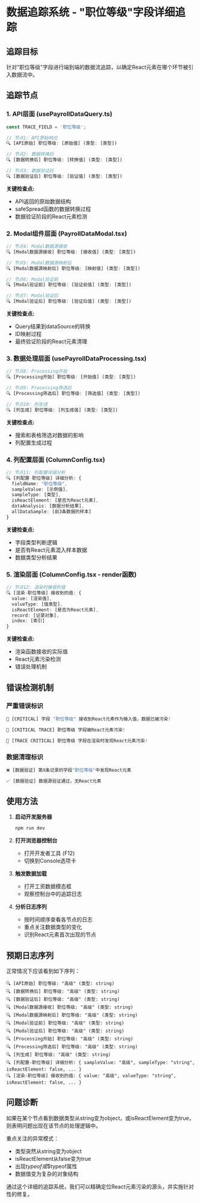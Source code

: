 # 数据追踪系统 - "职位等级"字段详细追踪

## 追踪目标

针对"职位等级"字段进行端到端的数据流追踪，以确定React元素在哪个环节被引入数据流中。

## 追踪节点

### 1. API层面 (usePayrollDataQuery.ts)

```typescript
const TRACE_FIELD = '职位等级';

// 节点1: API原始响应
🔍 [API原始] 职位等级: [原始值] (类型: [类型])

// 节点2: 数据转换后
🔍 [数据转换后] 职位等级: [转换值] (类型: [类型])

// 节点3: 数据验证后  
🔍 [数据验证后] 职位等级: [验证值] (类型: [类型])
```

**关键检查点:**
- API返回的原始数据结构
- safeSpread函数的数据转换过程
- 数据验证阶段的React元素检测

### 2. Modal组件层面 (PayrollDataModal.tsx)

```typescript
// 节点4: Modal数据源接收
🔍 [Modal数据源接收] 职位等级: [接收值] (类型: [类型])

// 节点5: Modal数据源映射后
🔍 [Modal数据源映射后] 职位等级: [映射值] (类型: [类型])

// 节点6: Modal验证前
🔍 [Modal验证前] 职位等级: [验证前值] (类型: [类型])

// 节点7: Modal验证后
🔍 [Modal验证后] 职位等级: [验证后值] (类型: [类型])
```

**关键检查点:**
- Query结果到dataSource的转换
- ID映射过程
- 最终验证阶段的React元素清理

### 3. 数据处理层面 (usePayrollDataProcessing.tsx)

```typescript
// 节点8: Processing开始
🔍 [Processing开始] 职位等级: [开始值] (类型: [类型])

// 节点9: Processing筛选后
🔍 [Processing筛选后] 职位等级: [筛选值] (类型: [类型])

// 节点10: 列生成
🔍 [列生成] 职位等级: [列生成值] (类型: [类型])
```

**关键检查点:**
- 搜索和表格筛选对数据的影响
- 列配置生成过程

### 4. 列配置层面 (ColumnConfig.tsx)

```typescript
// 节点11: 列配置详细分析
🔍 [列配置-职位等级] 详细分析: {
  fieldName: "职位等级",
  sampleValue: [示例值],
  sampleType: [类型],
  isReactElement: [是否为React元素],
  dataAnalysis: [数据分析结果],
  allDataSample: [前3条数据的样本]
}
```

**关键检查点:**
- 字段类型判断逻辑
- 是否有React元素混入样本数据
- 数据类型分析结果

### 5. 渲染层面 (ColumnConfig.tsx - render函数)

```typescript
// 节点12: 渲染时接收的值
🔍 [渲染-职位等级] 接收到的值: {
  value: [渲染值],
  valueType: [值类型],
  isReactElement: [是否为React元素],
  record: [记录对象],
  index: [索引]
}
```

**关键检查点:**
- 渲染函数接收的实际值
- React元素污染检测
- 错误处理机制

## 错误检测机制

### 严重错误标识

```typescript
🚨 [CRITICAL] 字段 "职位等级" 接收到React元素作为输入值，数据已被污染!

🚨 [CRITICAL TRACE] 职位等级 字段被React元素污染!

🚨 [TRACE CRITICAL] 职位等级 字段在渲染时发现React元素污染!
```

### 数据清理标识

```typescript
❌ [数据验证] 第X条记录的字段"职位等级"中发现React元素

✅ [数据验证] 数据源验证通过，无React元素
```

## 使用方法

1. **启动开发服务器**
   ```bash
   npm run dev
   ```

2. **打开浏览器控制台**
   - 打开开发者工具 (F12)
   - 切换到Console选项卡

3. **触发数据加载**
   - 打开工资数据模态框
   - 观察控制台中的追踪日志

4. **分析日志序列**
   - 按时间顺序查看各节点的日志
   - 重点关注数据类型的变化
   - 识别React元素首次出现的节点

## 预期日志序列

正常情况下应该看到如下序列：

```
🔍 [API原始] 职位等级: "高级" (类型: string)
🔍 [数据转换后] 职位等级: "高级" (类型: string)  
🔍 [数据验证后] 职位等级: "高级" (类型: string)
🔍 [Modal数据源接收] 职位等级: "高级" (类型: string)
🔍 [Modal数据源映射后] 职位等级: "高级" (类型: string)
🔍 [Modal验证前] 职位等级: "高级" (类型: string)
🔍 [Modal验证后] 职位等级: "高级" (类型: string)
🔍 [Processing开始] 职位等级: "高级" (类型: string)
🔍 [Processing筛选后] 职位等级: "高级" (类型: string)
🔍 [列生成] 职位等级: "高级" (类型: string)
🔍 [列配置-职位等级] 详细分析: { sampleValue: "高级", sampleType: "string", isReactElement: false, ... }
🔍 [渲染-职位等级] 接收到的值: { value: "高级", valueType: "string", isReactElement: false, ... }
```

## 问题诊断

如果在某个节点看到数据类型从string变为object，或isReactElement变为true，则表明问题出现在该节点的处理逻辑中。

重点关注的异常模式：
- 类型突然从string变为object
- isReactElement从false变为true  
- 出现$typeof或$$typeof属性
- 数据值变为复杂的对象结构

通过这个详细的追踪系统，我们可以精确定位React元素污染的源头，并实施针对性的修复。